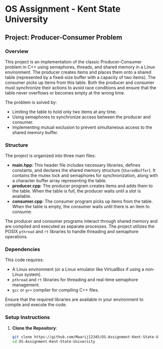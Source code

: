 # OS Assignment - Kent State University

## Project: Producer-Consumer Problem

### Overview

This project is an implementation of the classic Producer-Consumer problem in C++ using semaphores, threads, and shared memory in a Linux environment. The producer creates items and places them onto a shared table (represented by a fixed-size buffer with a capacity of two items). The consumer picks up items from this table. Both the producer and consumer must synchronize their actions to avoid race conditions and ensure that the table never overflows or becomes empty at the wrong time.

The problem is solved by:
- Limiting the table to hold only two items at any time.
- Using semaphores to synchronize access between the producer and consumer.
- Implementing mutual exclusion to prevent simultaneous access to the shared memory buffer.

### Structure

The project is organized into three main files:
- **main.hpp**: This header file includes necessary libraries, defines constants, and declares the shared memory structure (`SharedBuffer`). It contains the mutex lock and semaphores for synchronization, along with a character buffer array representing the table.
- **producer.cpp**: The producer program creates items and adds them to the table. When the table is full, the producer waits until a slot is available.
- **consumer.cpp**: The consumer program picks up items from the table. When the table is empty, the consumer waits until there is an item to consume.

The producer and consumer programs interact through shared memory and are compiled and executed as separate processes. The project utilizes the POSIX `pthread` and `rt` libraries to handle threading and semaphore operations.

### Dependencies

This code requires:
- A Linux environment (or a Linux emulator like VirtualBox if using a non-Linux system).
- `pthread` and `rt` libraries for threading and real-time semaphore management.
- `gcc` or `g++` compiler for compiling C++ files.

Ensure that the required libraries are available in your environment to compile and execute the code. 

### Setup Instructions

1. **Clone the Repository**:
   ```bash
   git clone https://github.com/Maarij12345/OS-Assignment-Kent-State-University.git
   cd OS-Assignment-Kent-State-University
